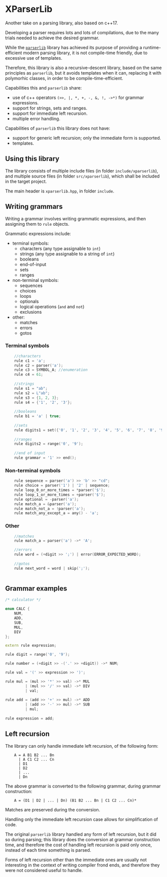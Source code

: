 # XParserLib

Another take on a parsing library, also based on c++17.

Developing a parser requires lots and lots of compilations, due to the many trials needed to achieve the desired grammar.

While the [`parserlib`](https://github.com/axilmar/parserlib) library has achieved its purpose of providing a runtime-efficient modern parsing library, it is not compile-time friendly, due to excessive use of templates. 

Therefore, this library is also a recursive-descent library, based on the same principles as `parserlib`, but it avoids templates when it can, replacing it with polymorhic classes, in order to be compile-time-efficient.

Capabilities this and `parserlib` share:

- use of c++ operators `(>>, |, *, +, -, &, !, ->*)` for grammar expressions.
- support for strings, sets and ranges.
- support for immediate left recursion.
- multiple error handling.

Capabilities of `parserlib` this library does not have:

- support for generic left recursion; only the immediate form is supported.
- templates.

## Using this library

The library consists of multiple include files (in folder `include/xparserlib`), and multiple source files (in folder `src/xparserlib`), which shall be included in the target project.

The main header is `xparserlib.hpp`, in folder `include`.

## Writing grammars

Writing a grammar involves writing grammatic expressions, and then assigning them to `rule` objects.

Grammatic expressions include:

- terminal symbols:
	- characters (any type assignable to `int`)
	- strings (any type assignable to a string of `int`)
	- booleans
	- end-of-input
	- sets
	- ranges
- non-terminal symbols:
	- sequences
	- choices
	- loops
	- optionals
	- logical operations (`and` and `not`)
	- exclusions
- other:
	- matches
	- errors
	- gotos

### Terminal symbols

```cpp
	//characters
	rule c1 = 'a';
    rule c2 = parser('a');
    rule c3 = SYMBOL_A; //enumeration
    rule c4 = 61;
    
    //strings
    rule s1 = "ab";
    rule s2 = L"ab";
    rule s3 = {1, 2, 3};
    rule s4 = {'1', '2', '3'};
    
    //booleans
    rule b1 = 'a' | true;
    
    //sets
    rule digits1 = set({'0', '1', '2', '3', '4', '5', '6', '7', '8', '9'});
    
    //ranges
    rule digits2 = range('0', '9');
    
    //end of input
    rule grammar = '1' >> end();
```

### Non-terminal symbols

```cpp
	rule sequence = parser('a') >> 'b' >> "cd";
    rule choice = parser('1') | '2' | sequence;
    rule loop_0_or_more_times = *parser('$');
    rule loop_1_or_more_times = +parser('$');
    rule optional = -parser('a');
    rule match_a = &parser('a');
    rule match_not_a = !parser('a');
    rule match_any_except_a = any() - 'a';
```

### Other

```cpp
	//matches
    rule match_a = parser('a') ->* 'A';

	//errors
	rule word = (+digit >> ';') | error(ERROR_EXPECTED_WORD);
    
    //gotos
    rule next_word = word | skip(';');
    
```

## Grammar examples

```cpp
/* calculator */

enum CALC {
	NUM,
    ADD,
    SUB,
    MUL,
    DIV
};

extern rule expression;

rule digit = range('0', '9');

rule number = (+digit >> -('.' >> +digit)) ->* NUM;

rule val = '(' >> expression >> ')';

rule mul = (mul >> '*' >> val) ->* MUL
         | (mul >> '/' >> val) ->* DIV
         | val;
         
rule add = (add >> '+' >> mul) ->* ADD
         | (add >> '-' >> mul) ->* SUB
         | mul;
         
rule expression = add;
```

## Left recursion

The library can only handle immediate left recursion, of the following form:

```
	A = A B1 B2 ... Bn
      | A C1 C2 ... Cn
      | D1
      | D2
      | ...
      | Dn
```

The above grammar is converted to the following grammar, during grammar construction:

```
	A = (D1 | D2 | ... | Dn) (B1 B2 ... Bn | C1 C2 ... Cn)*
```

Matches are preserved during the conversion.

Handling only the immediate left recursion case allows for simplification of code.

The original `parserlib` library handled any form of left recursion, but it did so during parsing; this library does the conversion at grammar construction time, and therefore the cost of handling left recursion is paid only once, instead of each time something is parsed.

Forms of left recursion other than the immediate ones are usually not interesting in the context of writing compiler frond ends, and therefore they were not considered useful to handle.
